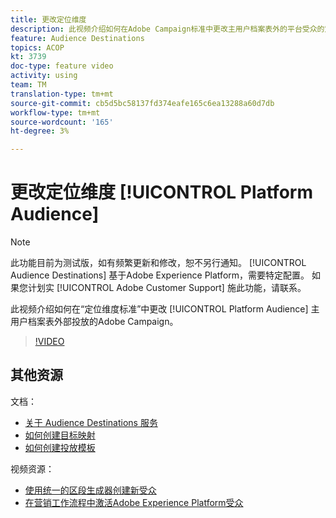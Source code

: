```yaml
---
title: 更改定位维度
description: 此视频介绍如何在Adobe Campaign标准中更改主用户档案表外的平台受众的定位维度。
feature: Audience Destinations
topics: ACOP
kt: 3739
doc-type: feature video
activity: using
team: TM
translation-type: tm+mt
source-git-commit: cb5d5bc58137fd374eafe165c6ea13288a60d7db
workflow-type: tm+mt
source-wordcount: '165'
ht-degree: 3%

---
```



# 更改定位维度 [!UICONTROL Platform Audience]

>[!NOTE]
>
>此功能目前为测试版，如有频繁更新和修改，恕不另行通知。 [!UICONTROL Audience Destinations] 基于Adobe Experience Platform，需要特定配置。
>如果您计划实 [!UICONTROL Adobe Customer Support] 施此功能，请联系。

此视频介绍如何在“定位维度标准”中更改 [!UICONTROL Platform Audience] 主用户档案表外部投放的Adobe Campaign。

>[!VIDEO](https://video.tv.adobe.com/v/30151?quality=12)

## 其他资源

文档：

* [关于 Audience Destinations 服务](https://docs.adobe.com/content/help/en/campaign-standard/using/profiles-and-audiences/working-with-adobe-experience-platform/aep-about-audience-destinations-service.html)
* [如何创建目标映射](https://docs.adobe.com/content/help/en/campaign-standard/using/administrating/application-settings/target-mappings-in-campaign.html)
* [如何创建投放模板](https://docs.adobe.com/content/help/en/campaign-standard/using/getting-started/marketing-plans/marketing-activity-templates.html)

视频资源：

* [使用统一的区段生成器创建新受众](/help/profiles-and-audiences/audience-destinations/creating-audiences-using-segment-builder.md)
* [在营销工作流程中激活Adobe Experience Platform受众](/help/profiles-and-audiences/audience-destinations/activating-aep-audiences.md)
